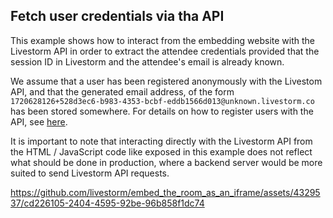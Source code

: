 ## Fetch user credentials via tha API

This example shows how to interact from the embedding website with the Livestorm API in order to extract the attendee credentials provided that the session ID in Livestorm and the attendee's email is already known.

We assume that a user has been registered anonymously with the Livestom API,
and that the generated email address, of the form `1720628126+528d3ec6-b983-4353-bcbf-eddb1566d013@unknown.livestorm.co`
 has been stored somewhere. For details on how to register users with the API,
 see [here](https://github.com/livestorm/embed_the_room_as_an_iframe/blob/restrict-to-public-events/README.md#register-participants-as-anonymous-users-with-a-custom-email-address).

It is important to note that interacting directly with the Livestorm API from the HTML / JavaScript code like exposed in this example does not reflect what should be done in production, where a backend server would be more suited to send Livestorm API requests.

https://github.com/livestorm/embed_the_room_as_an_iframe/assets/4329537/cd226105-2404-4595-92be-96b858f1dc74

